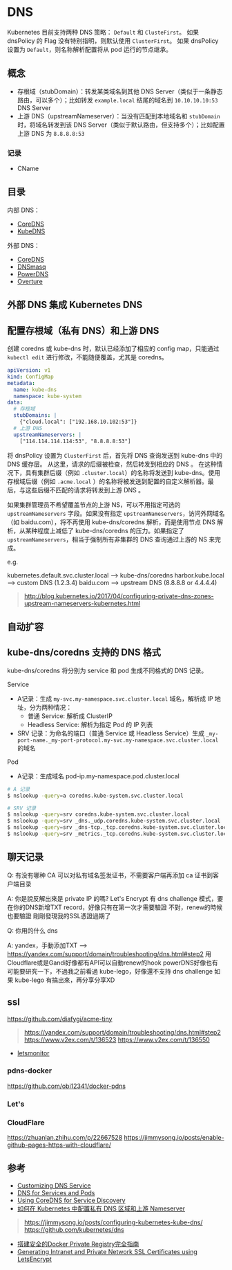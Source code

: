 # DNS

Kubernetes 目前支持两种 DNS 策略： `Default` 和 `ClusteFirst`。 如果 dnsPolicy 的 Flag 没有特别指明，则默认使用 `ClusterFirst`。 如果 dnsPolicy 设置为 `Default`，则名称解析配置将从 pod 运行的节点继承。

## 概念

* 存根域（stubDomain）：转发某类域名到其他 DNS Server（类似于一条静态路由，可以多个）；比如转发 `example.local` 结尾的域名到 `10.10.10.10:53` DNS Server
* 上游 DNS（upstreamNameserver）：当没有匹配到本地域名和 `stubDomain` 时，将域名转发到该 DNS Server（类似于默认路由，但支持多个）；比如配置上游 DNS 为 `8.8.8.8:53`

### 记录

* CName

## 目录

内部 DNS：

* [CoreDNS](./coredns/README.md)
* [KubeDNS](./kubedns/README.md)

外部 DNS：

* [CoreDNS](./coredns/README.md)
* [DNSmasq](./dnsmasq/README.md)
* [PowerDNS](./powerdns/README.md)
* [Overture](https://github.com/shawn1m/overture)

## 外部 DNS 集成 Kubernetes DNS

## 配置存根域（私有 DNS）和上游 DNS

创建 coredns 或 kube-dns 时，默认已经添加了相应的 config map，只能通过 `kubectl edit` 进行修改，不能随便覆盖，尤其是 coredns。

```yaml
apiVersion: v1
kind: ConfigMap
metadata:
  name: kube-dns
  namespace: kube-system
data:
  # 存根域
  stubDomains: |
    {"cloud.local": ["192.168.10.102:53"]}
  # 上游 DNS
  upstreamNameservers: |
    ["114.114.114.114:53", "8.8.8.8:53"]
```

将 dnsPolicy 设置为 `ClusterFirst` 后，首先将 DNS 查询发送到 kube-dns 中的 DNS 缓存层。 从这里，请求的后缀被检查，然后转发到相应的 DNS 。 在这种情况下，具有集群后缀（例如 `.cluster.local`）的名称将发送到 kube-dns。使用存根域后缀（例如 `.acme.local` ）的名称将被发送到配置的自定义解析器。最后，与这些后缀不匹配的请求将转发到上游 DNS 。

如果集群管理员不希望覆盖节点的上游 NS，可以不用指定可选的 `upstreamNameservers` 字段。如果没有指定 `upstreamNameservers`，访问外网域名（如 baidu.com），将不再使用 kube-dns/coredns 解析，而是使用节点 DNS 解析，从某种程度上减低了 kube-dns/coredns 的压力。如果指定了 `upstreamNameservers`，相当于强制所有非集群的 DNS 查询通过上游的 NS 来完成。

e.g.

kubernetes.default.svc.cluster.local --> kube-dns/coredns
harbor.kube.local --> custom DNS (1.2.3.4)
baidu.com --> upstream DNS (8.8.8.8 or 4.4.4.4)

> http://blog.kubernetes.io/2017/04/configuring-private-dns-zones-upstream-nameservers-kubernetes.html

## 自动扩容

## kube-dns/coredns 支持的 DNS 格式
kube-dns/coredns 将分别为 service 和 pod 生成不同格式的 DNS 记录。

Service

  * A记录：生成 `my-svc.my-namespace.svc.cluster.local` 域名，解析成 IP 地址，分为两种情况：
    * 普通 Service: 解析成 ClusterIP
    * Headless Service: 解析为指定 Pod 的 IP 列表
  * SRV 记录：为命名的端口（普通 Service 或 Headless Service）生成 `_my-port-name._my-port-protocol.my-svc.my-namespace.svc.cluster.local` 的域名

Pod

  * A记录：生成域名 pod-ip.my-namespace.pod.cluster.local

```bash
# A 记录
$ nslookup -query=a coredns.kube-system.svc.cluster.local

# SRV 记录
$ nslookup -query=srv coredns.kube-system.svc.cluster.local
$ nslookup -query=srv _dns._udp.coredns.kube-system.svc.cluster.local
$ nslookup -query=srv _dns-tcp._tcp.coredns.kube-system.svc.cluster.local
$ nslookup -query=srv _metrics._tcp.coredns.kube-system.svc.cluster.local
```

## 聊天记录

Q: 有没有哪种 CA 可以对私有域名签发证书，不需要客户端再添加 ca 证书到客户端目录

A:
你是說反解出來是 private IP 的嗎?
Let's Encrypt 有 dns challenge 模式，要在你的DNS新增TXT record，好像只有在第一次才需要驗證
不對，renew的時候也要驗證
剛剛發現我的SSL憑證過期了

Q: 你用的什么 dns

A:
yandex，手動添加TXT --> https://yandex.com/support/domain/troubleshooting/dns.html#step2
用Cloudflare或是Gandi好像都有API可以自動renew的hook
powerDNS好像也有
可能要研究一下，不過我之前看過 kube-lego，好像還不支持 dns challenge
如果 kube-lego 有搞出來，再分享分享XD

## ssl

https://github.com/diafygi/acme-tiny

> https://yandex.com/support/domain/troubleshooting/dns.html#step2
> https://www.v2ex.com/t/136523
> https://www.v2ex.com/t/136550

* [letsmonitor](http://letsmonitor.org/)

### pdns-docker

https://github.com/obi12341/docker-pdns

### Let's

### CloudFlare

https://zhuanlan.zhihu.com/p/22667528
https://jimmysong.io/posts/enable-github-pages-https-with-cloudflare/

## 参考

* [Customizing DNS Service](https://kubernetes.io/docs/tasks/administer-cluster/dns-custom-nameservers/)
* [DNS for Services and Pods](https://kubernetes.io/docs/concepts/services-networking/dns-pod-service/)
* [Using CoreDNS for Service Discovery](https://kubernetes.io/docs/tasks/administer-cluster/coredns/)
* [如何在 Kubernetes 中配置私有 DNS 区域和上游 Nameserver](https://www.v2ex.com/amp/t/353273)

> https://jimmysong.io/posts/configuring-kubernetes-kube-dns/
> https://github.com/kubernetes/dns

* [搭建安全的Docker Private Registry完全指南](http://dockone.io/article/1277)
* [Generating Intranet and Private Network SSL Certificates using LetsEncrypt](https://blog.thesparktree.com/generating-intranet-and-private-network-ssl)
